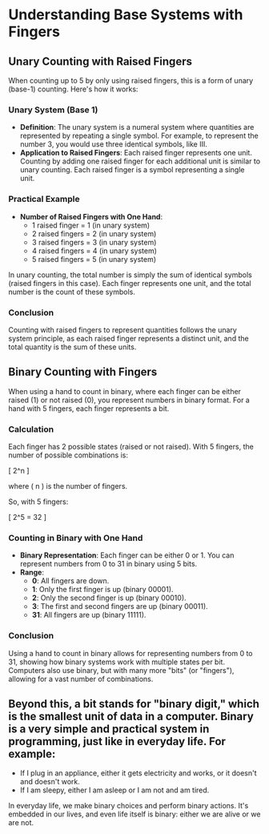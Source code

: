 # Understanding Base Systems with Fingers

## Unary Counting with Raised Fingers

When counting up to 5 by only using raised fingers, this is a form of unary (base-1) counting. Here's how it works:

### Unary System (Base 1)

- **Definition**: The unary system is a numeral system where quantities are represented by repeating a single symbol. For example, to represent the number 3, you would use three identical symbols, like III.
- **Application to Raised Fingers**: Each raised finger represents one unit. Counting by adding one raised finger for each additional unit is similar to unary counting. Each raised finger is a symbol representing a single unit.

### Practical Example

- **Number of Raised Fingers with One Hand**:
  - 1 raised finger = 1 (in unary system)
  - 2 raised fingers = 2 (in unary system)
  - 3 raised fingers = 3 (in unary system)
  - 4 raised fingers = 4 (in unary system)
  - 5 raised fingers = 5 (in unary system)

In unary counting, the total number is simply the sum of identical symbols (raised fingers in this case). Each finger represents one unit, and the total number is the count of these symbols.

### Conclusion

Counting with raised fingers to represent quantities follows the unary system principle, as each raised finger represents a distinct unit, and the total quantity is the sum of these units.

## Binary Counting with Fingers

When using a hand to count in binary, where each finger can be either raised (1) or not raised (0), you represent numbers in binary format. For a hand with 5 fingers, each finger represents a bit.

### Calculation

Each finger has 2 possible states (raised or not raised). With 5 fingers, the number of possible combinations is:

\[ 2^n \]

where \( n \) is the number of fingers. 

So, with 5 fingers:

\[ 2^5 = 32 \]

### Counting in Binary with One Hand

- **Binary Representation**: Each finger can be either 0 or 1. You can represent numbers from 0 to 31 in binary using 5 bits.
- **Range**:
  - **0**: All fingers are down.
  - **1**: Only the first finger is up (binary 00001).
  - **2**: Only the second finger is up (binary 00010).
  - **3**: The first and second fingers are up (binary 00011).
  - **31**: All fingers are up (binary 11111).

### Conclusion

Using a hand to count in binary allows for representing numbers from 0 to 31, showing how binary systems work with multiple states per bit. Computers also use binary, but with many more "bits" (or "fingers"), allowing for a vast number of combinations.

## Beyond this, a bit stands for "binary digit," which is the smallest unit of data in a computer. Binary is a very simple and practical system in programming, just like in everyday life. For example:

- If I plug in an appliance, either it gets electricity and works, or it doesn't and doesn't work.
- If I am sleepy, either I am asleep or I am not and am tired.

In everyday life, we make binary choices and perform binary actions. It's embedded in our lives, and even life itself is binary: either we are alive or we are not.

